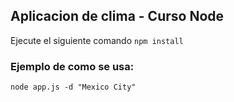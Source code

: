 ## Aplicacion de clima - Curso Node

Ejecute el siguiente comando ```npm install```

### Ejemplo de como se usa:

```
node app.js -d "Mexico City"
```
